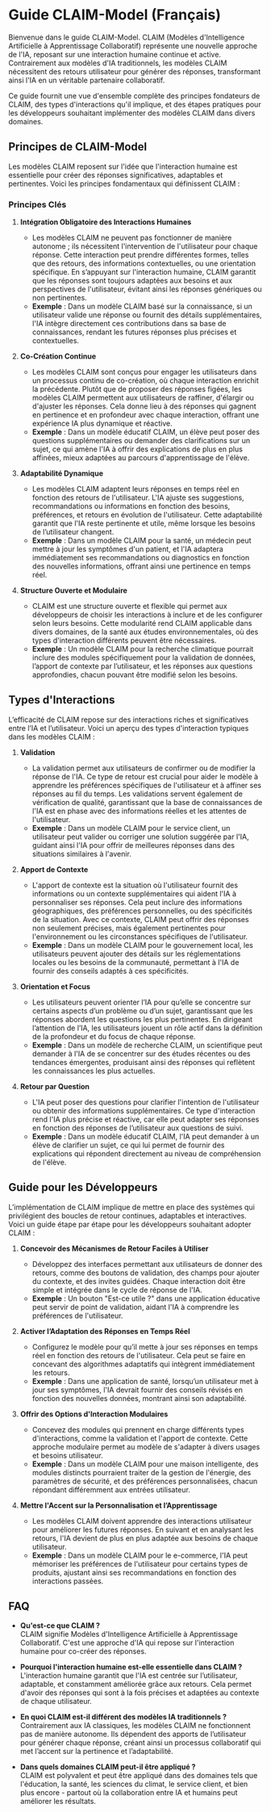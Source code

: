 # Guide CLAIM-Model (Français)

Bienvenue dans le guide CLAIM-Model. CLAIM (Modèles d'Intelligence Artificielle à Apprentissage Collaboratif) représente une nouvelle approche de l'IA, reposant sur une interaction humaine continue et active. Contrairement aux modèles d'IA traditionnels, les modèles CLAIM nécessitent des retours utilisateur pour générer des réponses, transformant ainsi l'IA en un véritable partenaire collaboratif.

Ce guide fournit une vue d'ensemble complète des principes fondateurs de CLAIM, des types d'interactions qu'il implique, et des étapes pratiques pour les développeurs souhaitant implémenter des modèles CLAIM dans divers domaines.

## Principes de CLAIM-Model

Les modèles CLAIM reposent sur l'idée que l'interaction humaine est essentielle pour créer des réponses significatives, adaptables et pertinentes. Voici les principes fondamentaux qui définissent CLAIM :

### Principes Clés

1. **Intégration Obligatoire des Interactions Humaines**
   - Les modèles CLAIM ne peuvent pas fonctionner de manière autonome ; ils nécessitent l'intervention de l'utilisateur pour chaque réponse. Cette interaction peut prendre différentes formes, telles que des retours, des informations contextuelles, ou une orientation spécifique. En s’appuyant sur l'interaction humaine, CLAIM garantit que les réponses sont toujours adaptées aux besoins et aux perspectives de l'utilisateur, évitant ainsi les réponses génériques ou non pertinentes.
   - **Exemple** : Dans un modèle CLAIM basé sur la connaissance, si un utilisateur valide une réponse ou fournit des détails supplémentaires, l'IA intègre directement ces contributions dans sa base de connaissances, rendant les futures réponses plus précises et contextuelles.

2. **Co-Création Continue**
   - Les modèles CLAIM sont conçus pour engager les utilisateurs dans un processus continu de co-création, où chaque interaction enrichit la précédente. Plutôt que de proposer des réponses figées, les modèles CLAIM permettent aux utilisateurs de raffiner, d'élargir ou d'ajuster les réponses. Cela donne lieu à des réponses qui gagnent en pertinence et en profondeur avec chaque interaction, offrant une expérience IA plus dynamique et réactive.
   - **Exemple** : Dans un modèle éducatif CLAIM, un élève peut poser des questions supplémentaires ou demander des clarifications sur un sujet, ce qui amène l'IA à offrir des explications de plus en plus affinées, mieux adaptées au parcours d'apprentissage de l'élève.

3. **Adaptabilité Dynamique**
   - Les modèles CLAIM adaptent leurs réponses en temps réel en fonction des retours de l'utilisateur. L'IA ajuste ses suggestions, recommandations ou informations en fonction des besoins, préférences, et retours en évolution de l'utilisateur. Cette adaptabilité garantit que l'IA reste pertinente et utile, même lorsque les besoins de l’utilisateur changent.
   - **Exemple** : Dans un modèle CLAIM pour la santé, un médecin peut mettre à jour les symptômes d'un patient, et l'IA adaptera immédiatement ses recommandations ou diagnostics en fonction des nouvelles informations, offrant ainsi une pertinence en temps réel.

4. **Structure Ouverte et Modulaire**
   - CLAIM est une structure ouverte et flexible qui permet aux développeurs de choisir les interactions à inclure et de les configurer selon leurs besoins. Cette modularité rend CLAIM applicable dans divers domaines, de la santé aux études environnementales, où des types d'interaction différents peuvent être nécessaires.
   - **Exemple** : Un modèle CLAIM pour la recherche climatique pourrait inclure des modules spécifiquement pour la validation de données, l’apport de contexte par l’utilisateur, et les réponses aux questions approfondies, chacun pouvant être modifié selon les besoins.

## Types d'Interactions

L’efficacité de CLAIM repose sur des interactions riches et significatives entre l’IA et l’utilisateur. Voici un aperçu des types d'interaction typiques dans les modèles CLAIM :

1. **Validation**
   - La validation permet aux utilisateurs de confirmer ou de modifier la réponse de l'IA. Ce type de retour est crucial pour aider le modèle à apprendre les préférences spécifiques de l'utilisateur et à affiner ses réponses au fil du temps. Les validations servent également de vérification de qualité, garantissant que la base de connaissances de l'IA est en phase avec des informations réelles et les attentes de l'utilisateur.
   - **Exemple** : Dans un modèle CLAIM pour le service client, un utilisateur peut valider ou corriger une solution suggérée par l'IA, guidant ainsi l'IA pour offrir de meilleures réponses dans des situations similaires à l'avenir.

2. **Apport de Contexte**
   - L'apport de contexte est la situation où l'utilisateur fournit des informations ou un contexte supplémentaires qui aident l'IA à personnaliser ses réponses. Cela peut inclure des informations géographiques, des préférences personnelles, ou des spécificités de la situation. Avec ce contexte, CLAIM peut offrir des réponses non seulement précises, mais également pertinentes pour l'environnement ou les circonstances spécifiques de l'utilisateur.
   - **Exemple** : Dans un modèle CLAIM pour le gouvernement local, les utilisateurs peuvent ajouter des détails sur les réglementations locales ou les besoins de la communauté, permettant à l'IA de fournir des conseils adaptés à ces spécificités.

3. **Orientation et Focus**
   - Les utilisateurs peuvent orienter l’IA pour qu’elle se concentre sur certains aspects d’un problème ou d’un sujet, garantissant que les réponses abordent les questions les plus pertinentes. En dirigeant l’attention de l’IA, les utilisateurs jouent un rôle actif dans la définition de la profondeur et du focus de chaque réponse.
   - **Exemple** : Dans un modèle de recherche CLAIM, un scientifique peut demander à l'IA de se concentrer sur des études récentes ou des tendances émergentes, produisant ainsi des réponses qui reflètent les connaissances les plus actuelles.

4. **Retour par Question**
   - L'IA peut poser des questions pour clarifier l'intention de l'utilisateur ou obtenir des informations supplémentaires. Ce type d'interaction rend l'IA plus précise et réactive, car elle peut adapter ses réponses en fonction des réponses de l’utilisateur aux questions de suivi.
   - **Exemple** : Dans un modèle éducatif CLAIM, l'IA peut demander à un élève de clarifier un sujet, ce qui lui permet de fournir des explications qui répondent directement au niveau de compréhension de l'élève.

## Guide pour les Développeurs

L’implémentation de CLAIM implique de mettre en place des systèmes qui privilégient des boucles de retour continues, adaptables et interactives. Voici un guide étape par étape pour les développeurs souhaitant adopter CLAIM :

1. **Concevoir des Mécanismes de Retour Faciles à Utiliser**
   - Développez des interfaces permettant aux utilisateurs de donner des retours, comme des boutons de validation, des champs pour ajouter du contexte, et des invites guidées. Chaque interaction doit être simple et intégrée dans le cycle de réponse de l'IA.
   - **Exemple** : Un bouton "Est-ce utile ?" dans une application éducative peut servir de point de validation, aidant l'IA à comprendre les préférences de l'utilisateur.

2. **Activer l’Adaptation des Réponses en Temps Réel**
   - Configurez le modèle pour qu’il mette à jour ses réponses en temps réel en fonction des retours de l'utilisateur. Cela peut se faire en concevant des algorithmes adaptatifs qui intègrent immédiatement les retours.
   - **Exemple** : Dans une application de santé, lorsqu’un utilisateur met à jour ses symptômes, l'IA devrait fournir des conseils révisés en fonction des nouvelles données, montrant ainsi son adaptabilité.

3. **Offrir des Options d'Interaction Modulaires**
   - Concevez des modules qui prennent en charge différents types d'interactions, comme la validation et l'apport de contexte. Cette approche modulaire permet au modèle de s'adapter à divers usages et besoins utilisateur.
   - **Exemple** : Dans un modèle CLAIM pour une maison intelligente, des modules distincts pourraient traiter de la gestion de l'énergie, des paramètres de sécurité, et des préférences personnalisées, chacun répondant différemment aux entrées utilisateur.

4. **Mettre l'Accent sur la Personnalisation et l’Apprentissage**
   - Les modèles CLAIM doivent apprendre des interactions utilisateur pour améliorer les futures réponses. En suivant et en analysant les retours, l'IA devient de plus en plus adaptée aux besoins de chaque utilisateur.
   - **Exemple** : Dans un modèle CLAIM pour le e-commerce, l'IA peut mémoriser les préférences de l'utilisateur pour certains types de produits, ajustant ainsi ses recommandations en fonction des interactions passées.

## FAQ

- **Qu'est-ce que CLAIM ?**  
  CLAIM signifie Modèles d'Intelligence Artificielle à Apprentissage Collaboratif. C'est une approche d'IA qui repose sur l'interaction humaine pour co-créer des réponses.

- **Pourquoi l'interaction humaine est-elle essentielle dans CLAIM ?**  
  L'interaction humaine garantit que l'IA est centrée sur l’utilisateur, adaptable, et constamment améliorée grâce aux retours. Cela permet d'avoir des réponses qui sont à la fois précises et adaptées au contexte de chaque utilisateur.

- **En quoi CLAIM est-il différent des modèles IA traditionnels ?**  
  Contrairement aux IA classiques, les modèles CLAIM ne fonctionnent pas de manière autonome. Ils dépendent des apports de l’utilisateur pour générer chaque réponse, créant ainsi un processus collaboratif qui met l’accent sur la pertinence et l’adaptabilité.

- **Dans quels domaines CLAIM peut-il être appliqué ?**  
  CLAIM est polyvalent et peut être appliqué dans des domaines tels que l'éducation, la santé, les sciences du climat, le service client, et bien plus encore - partout où la collaboration entre IA et humains peut améliorer les résultats.
